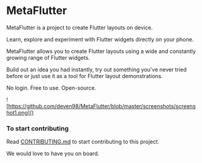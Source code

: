 
# MetaFlutter

MetaFlutter is a project to create Flutter layouts on device. 

Learn, explore and experiment with Flutter widgets directly on your phone.

MetaFlutter allows you to create Flutter layouts using a wide and constantly growing range of Flutter widgets. 

Build out an idea you had instantly, try out something you've never tried before or just use it as a tool for Flutter layout demonstrations. 

No login. Free to use. Open-source.

![https://github.com/deven98/MetaFlutter/blob/master/screenshots/screenshot1.png]()

### To start contributing

Read [CONTRIBUTING.md](https://github.com/deven98/flutter_app_builder/blob/master/CONTRIBUTING.md) to start contributing to this project. 

We would love to have you on board.

